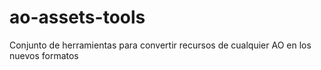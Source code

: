 # ao-assets-tools
Conjunto de herramientas para convertir recursos de cualquier AO en los nuevos formatos
